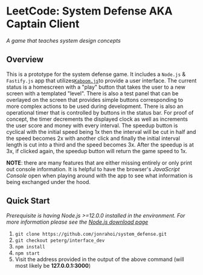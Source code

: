 # LeetCode: System Defense AKA **Captain Client**

*A game that teaches system design concepts*

## Overview

This is a prototype for the system defense game. It includes a `Node.js` & `Fastify.js` app that utilizes[`Kaboom.js`](https://kaboomjs.com/)to provide a user interface. The current status is a homescreen with a "play" button that takes the user to a new screen with a templated "level". There is also a test panel that can be overlayed on the screen that provides simple buttons corresponding to more complex actions to be used during development. There is also an operational timer that is controlled by buttons in the status bar. For proof of concept, the timer decrements the displayed clock as well as increments the user score and money with every interval. The speedup button is cyclical with the initial speed being 1x then the interval will be cut in half and the speed becomes 2x with another click and finally the initial interval length is cut into a third and the speed becomes 3x. After the speedup is at 3x, if clicked again, the speedup button will return the game speed to 1x.

**NOTE**: there are many features that are either missing entirely or only print out console information. It is helpful to have the browser's *JavaScript Console* open when playing around with the app to see what information is being exchanged under the hood.

## Quick Start

*Prerequisite is having Node.js >=12.0.0 installed in the environment. For more information please see the [Node.js download page](https://nodejs.org/en/download/)*

1. `git clone https://github.com/jonrahoi/system_defense.git`
2. `git checkout peterg/interface_dev`
3. `npm install`
4. `npm start`
5. Visit the address provided in the output of the above command (will most likely be **127.0.0.1:3000**)

